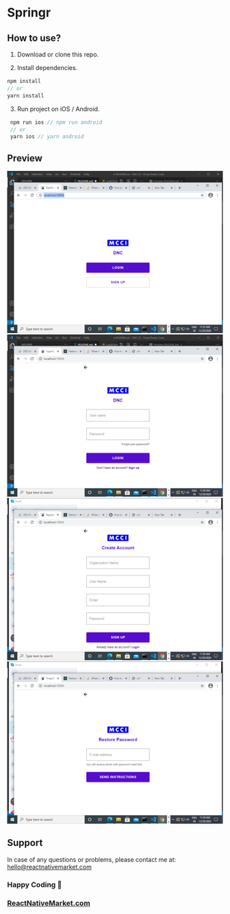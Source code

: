 # Springr

## How to use?

1.  Download or clone this repo.

2.  Install dependencies.

```js
npm install
// or
yarn install
```

3.  Run project on iOS / Android.

```js
 npm run ios // npm run android
 // or
 yarn ios // yarn android
```

## Preview

![homescreen](https://raw.githubusercontent.com/smppandi1998/Mobile-App-developement/main/DNC-UI/assets/index.png)
![login](https://raw.githubusercontent.com/smppandi1998/Mobile-App-developement/main/DNC-UI/assets/login.png)
![register](https://raw.githubusercontent.com/smppandi1998/Mobile-App-developement/main/DNC-UI/assets/adminsignup.png)
![forgot](https://raw.githubusercontent.com/smppandi1998/Mobile-App-developement/main/DNC-UI/assets/forgetpassword.png)

## Support

In case of any questions or problems, please contact me at:
[hello@reactnativemarket.com](mailto:hello@reactnativemarket.com)

### Happy Coding 🚀

### [ReactNativeMarket.com](http://reactnativemarket.com/)
